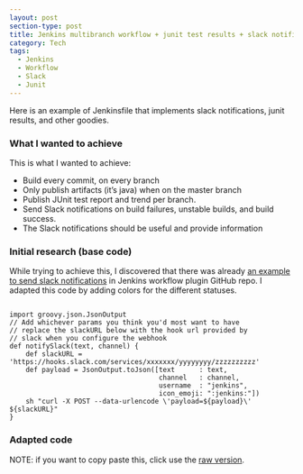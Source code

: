 ```yaml
---
layout: post
section-type: post
title: Jenkins multibranch workflow + junit test results + slack notifications
category: Tech
tags:
  - Jenkins
  - Workflow
  - Slack
  - Junit
---
```

Here is an example of Jenkinsfile that implements slack notifications, junit results, and other goodies.

### What I wanted to achieve

This is what I wanted to achieve:

- Build every commit, on every branch
- Only publish artifacts (it’s java) when on the master branch
- Publish JUnit test report and trend per branch.
- Send Slack notifications on build failures, unstable builds, and build success.
- The Slack notifications should be useful and provide information

### Initial research (base code)

While trying to achieve this, I discovered that there was already [an example to send slack notifications](https://github.com/jenkinsci/workflow-examples/tree/master/pipeline-examples/slacknotify) in Jenkins workflow plugin GitHub repo. I adapted this code by adding colors for the different statuses.

<pre><code data-trim class="groovy">
import groovy.json.JsonOutput
// Add whichever params you think you'd most want to have
// replace the slackURL below with the hook url provided by
// slack when you configure the webhook
def notifySlack(text, channel) {
    def slackURL = 'https://hooks.slack.com/services/xxxxxxx/yyyyyyyy/zzzzzzzzzz'
    def payload = JsonOutput.toJson([text      : text,
                                     channel   : channel,
                                     username  : "jenkins",
                                     icon_emoji: ":jenkins:"])
    sh "curl -X POST --data-urlencode \'payload=${payload}\' ${slackURL}"
}
</code></pre>

### Adapted code

NOTE: if you want to copy paste this, click use the [raw version](https://gist.githubusercontent.com/portenez/9ba86a507270c744400e/raw/e03b80e3150478b1b7b1c296f89d359a69523d76/Jenkinsfile).

<script src="https://gist.github.com/portenez/9ba86a507270c744400e.js"></script>
